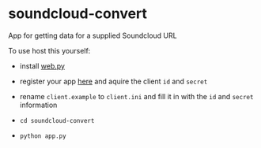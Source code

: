 soundcloud-convert
==================

App for getting data for a supplied Soundcloud URL

To use host this yourself:

* install [web.py](http://webpy.org/)

* register your app [here](http://soundcloud.com/you/apps) and aquire the client `id` and `secret`

* rename `client.example` to `client.ini` and fill it in with the `id` and `secret` information

* `cd soundcloud-convert`

* `python app.py`
